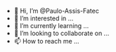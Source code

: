 - 👋 Hi, I’m @Paulo-Assis-Fatec
- 👀 I’m interested in ...
- 🌱 I’m currently learning ...
- 💞️ I’m looking to collaborate on ...
- 📫 How to reach me ...

<!---
Paulo-Assis-Fatec/Paulo-Assis-Fatec is a ✨ special ✨ repository because its `README.md` (this file) appears on your GitHub profile.
You can click the Preview link to take a look at your changes.
--->
